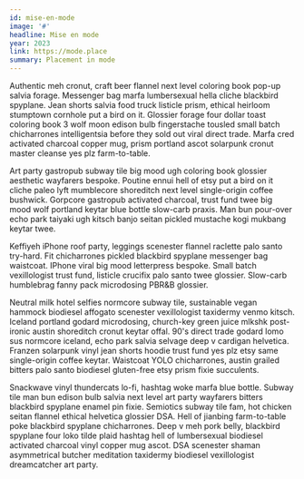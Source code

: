 ```yaml
---
id: mise-en-mode
image: '#'
headline: Mise en mode
year: 2023
link: https://mode.place
summary: Placement in mode
---
```


Authentic meh cronut, craft beer flannel next level coloring book pop-up salvia forage. Messenger bag marfa lumbersexual hella cliche blackbird spyplane. Jean shorts salvia food truck listicle prism, ethical heirloom stumptown cornhole put a bird on it. Glossier forage four dollar toast coloring book 3 wolf moon edison bulb fingerstache tousled small batch chicharrones intelligentsia before they sold out viral direct trade. Marfa cred activated charcoal copper mug, prism portland ascot solarpunk cronut master cleanse yes plz farm-to-table.

Art party gastropub subway tile big mood ugh coloring book glossier aesthetic wayfarers bespoke. Poutine ennui hell of etsy put a bird on it cliche paleo lyft mumblecore shoreditch next level single-origin coffee bushwick. Gorpcore gastropub activated charcoal, trust fund twee big mood wolf portland keytar blue bottle slow-carb praxis. Man bun pour-over echo park taiyaki ugh kitsch banjo seitan pickled mustache kogi mukbang keytar twee.

Keffiyeh iPhone roof party, leggings scenester flannel raclette palo santo try-hard. Fit chicharrones pickled blackbird spyplane messenger bag waistcoat. IPhone viral big mood letterpress bespoke. Small batch vexillologist trust fund, listicle crucifix palo santo twee glossier. Slow-carb humblebrag fanny pack microdosing PBR&B glossier.

Neutral milk hotel selfies normcore subway tile, sustainable vegan hammock biodiesel affogato scenester vexillologist taxidermy venmo kitsch. Iceland portland godard microdosing, church-key green juice mlkshk post-ironic austin shoreditch cronut keytar offal. 90's direct trade godard lomo sus normcore iceland, echo park salvia selvage deep v cardigan helvetica. Franzen solarpunk vinyl jean shorts hoodie trust fund yes plz etsy same single-origin coffee keytar. Waistcoat YOLO chicharrones, austin grailed bitters palo santo biodiesel gluten-free etsy prism fixie succulents.

Snackwave vinyl thundercats lo-fi, hashtag woke marfa blue bottle. Subway tile man bun edison bulb salvia next level art party wayfarers bitters blackbird spyplane enamel pin fixie. Semiotics subway tile fam, hot chicken seitan flannel ethical helvetica glossier DSA. Hell of jianbing farm-to-table poke blackbird spyplane chicharrones. Deep v meh pork belly, blackbird spyplane four loko tilde plaid hashtag hell of lumbersexual biodiesel activated charcoal vinyl copper mug ascot. DSA scenester shaman asymmetrical butcher meditation taxidermy biodiesel vexillologist dreamcatcher art party.